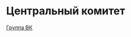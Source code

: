 # Центральный комитет
<a href = "https://vk.com/central_comitet1">Группа ВК</a>

<script type="text/javascript" src="https://vk.com/js/api/openapi.js?169"></script>

<!-- VK Widget -->
<div id="vk_groups"></div>
<script type="text/javascript">
VK.Widgets.Group("vk_groups", {mode: 4, wide: 1, height: "400", color3: 'FF0000'}, 208339524);
</script>
